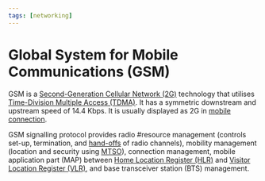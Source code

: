 ```yaml
---
tags: [networking]
---
```


# Global System for Mobile Communications (GSM)

GSM is a [Second-Generation Cellular Network (2G)](202303311222.md) technology
that utilises [Time-Division Multiple Access (TDMA)](202303301637.md). It has a
symmetric downstream and upstream speed of 14.4 Kbps. It is usually displayed as
2G in [mobile connection](202303292147.md).

GSM signalling protocol provides radio #resource management (controls set-up,
termination, and [hand-offs](202305111947.md) of radio channels), mobility
management (location and security using [MTSO](202305111959.md)), connection
management, mobile application part (MAP) between [Home Location Register (HLR)](202303312031.md)
and [Visitor Location Register (VLR)](202303312030.md), and base transceiver
station (BTS) management.
